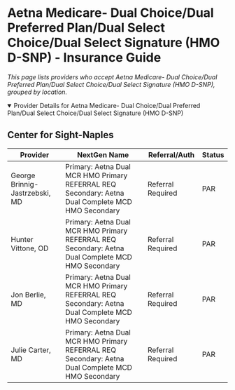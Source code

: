 # Aetna Medicare- Dual Choice/Dual Preferred Plan/Dual Select Choice/Dual Select Signature (HMO D-SNP) - Insurance Guide

*This page lists providers who accept Aetna Medicare- Dual Choice/Dual Preferred Plan/Dual Select Choice/Dual Select Signature (HMO D-SNP), grouped by location.*

<details open><summary>Provider Details for Aetna Medicare- Dual Choice/Dual Preferred Plan/Dual Select Choice/Dual Select Signature (HMO D-SNP)</summary>

## Center for Sight-Naples

| Provider | NextGen Name | Referral/Auth | Status |
|----------|-------------|--------------|--------|
| George Brinnig-Jastrzebski, MD | Primary: Aetna Dual MCR HMO Primary REFERRAL REQ                                                             Secondary: Aetna Dual Complete MCD HMO Secondary | Referral Required | PAR |
| Hunter Vittone, OD | Primary: Aetna Dual MCR HMO Primary REFERRAL REQ                                                             Secondary: Aetna Dual Complete MCD HMO Secondary | Referral Required | PAR |
| Jon Berlie, MD | Primary: Aetna Dual MCR HMO Primary REFERRAL REQ                                                             Secondary: Aetna Dual Complete MCD HMO Secondary | Referral Required | PAR |
| Julie Carter, MD | Primary: Aetna Dual MCR HMO Primary REFERRAL REQ                                                             Secondary: Aetna Dual Complete MCD HMO Secondary | Referral Required | PAR |

</details>

